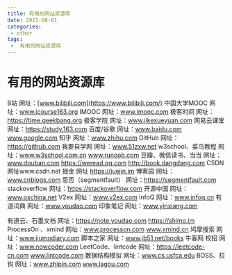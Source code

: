```yaml
---
title: 有用的网站资源库
date: 2021-08-01
categories:
 - other
tags:
 -  有用的网站资源库
---
```

# 有用的网站资源库

B站 网址：[www.bilibili.com](https://www.bilibili.com/)
中国大学MOOC 网址：www.icourse163.org
IMOOC 网址：www.imooc.com
极客时间 网址：https://time.geekbang.org
极客学院 网址：www.jikexueyuan.com
网易云课堂 网址：https://study.163.com
百度/谷歌 网址：www.baidu.com  www.google.com
知乎 网址：www.zhihu.com
GitHub 网址：https://github.com
我要自学网 网址：www.51zxw.net
w3school、菜鸟教程 网址：www.w3school.com.cn  www.runoob.com
豆瓣、微信读书、当当 网址：www.douban.com  https://weread.qq.com  http://book.dangdang.com
CSDN 网址www.csdn.net
掘金 网址 https://juejin.im
博客园 网址：www.cnblogs.com
思否（segmentfault） 网址：https://segmentfault.com
stackoverflow 网址：https://stackoverflow.com
开源中国 网址：www.oschina.net
V2ex 网址：www.v2ex.com
infoQ 网址：www.infoq.cn
有道词典 网址：www.youdao.com
印象笔记 网址：www.yinxiang.com

有道云、石墨文档 网址：https://note.youdao.com https://shimo.im
ProcessOn 、xmind 网址：www.processon.com www.xmind.cn
鸠摩搜索 网址：www.jiumodiary.com
脚本之家 网址：www.jb51.net/books
牛客网  校招 网址：www.nowcoder.com
LeetCode、lintcode 网址：https://leetcode-cn.com www.lintcode.com
数据结构模拟 网址：www.cs.usfca.edu
BOSS、拉钩 网址：www.zhipin.com  www.lagou.com